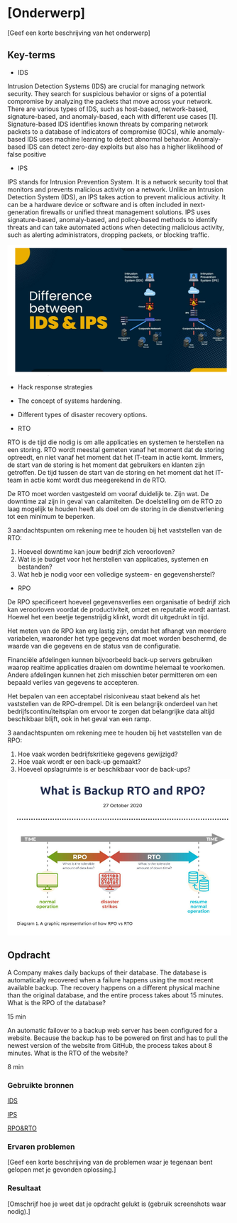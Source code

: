 # [Onderwerp]
[Geef een korte beschrijving van het onderwerp]

## Key-terms
- IDS 

Intrusion Detection Systems (IDS) are crucial for managing network security. They search for suspicious behavior or signs of a potential compromise by analyzing the packets that move across your network. There are various types of IDS, such as host-based, network-based, signature-based, and anomaly-based, each with different use cases [1]. Signature-based IDS identifies known threats by comparing network packets to a database of indicators of compromise (IOCs), while anomaly-based IDS uses machine learning to detect abnormal behavior. Anomaly-based IDS can detect zero-day exploits but also has a higher likelihood of false positive

- IPS

IPS stands for Intrusion Prevention System. It is a network security tool that monitors and prevents malicious activity on a network. Unlike an Intrusion Detection System (IDS), an IPS takes action to prevent malicious activity. It can be a hardware device or software and is often included in next-generation firewalls or unified threat management solutions. IPS uses signature-based, anomaly-based, and policy-based methods to identify threats and can take automated actions when detecting malicious activity, such as alerting administrators, dropping packets, or blocking traffic.

![ingids](../00_includes/idsips.png) 



- Hack response strategies
- The concept of systems hardening.
- Different types of disaster recovery options.

- RTO

RTO is de tijd die nodig is om alle applicaties en systemen te herstellen na een storing. RTO wordt meestal gemeten vanaf het moment dat de storing optreedt, en niet vanaf het moment dat het IT-team in actie komt. Immers, de start van de storing is het moment dat gebruikers en klanten zijn getroffen. De tijd tussen de start van de storing en het moment dat het IT-team in actie komt wordt dus meegerekend in de RTO.

De RTO moet worden vastgesteld om vooraf duidelijk te. Zijn wat. De downtime zal zijn in geval van calamiteiten. De doelstelling om de RTO zo laag mogelijk te houden heeft als doel om de storing in de dienstverlening tot een minimum te beperken.

3 aandachtspunten om rekening mee te houden bij het vaststellen van de RTO:

1. Hoeveel downtime kan jouw bedrijf zich veroorloven?
2. Wat is je budget voor het herstellen van applicaties, systemen en bestanden?
3. Wat heb je nodig voor een volledige systeem- en gegevensherstel?

- RPO

De RPO specificeert hoeveel gegevensverlies een organisatie of bedrijf zich kan veroorloven voordat de productiviteit, omzet en reputatie wordt aantast. Hoewel het een beetje tegenstrijdig klinkt, wordt dit uitgedrukt in tijd.

Het meten van de RPO kan erg lastig zijn, omdat het afhangt van meerdere variabelen, waaronder het type gegevens dat moet worden beschermd, de waarde van die gegevens en de status van de configuratie.

Financiële afdelingen kunnen bijvoorbeeld back-up servers gebruiken waarop realtime applicaties draaien om downtime helemaal te voorkomen. Andere afdelingen kunnen het zich misschien beter permitteren om een bepaald verlies van gegevens te accepteren.

Het bepalen van een acceptabel risiconiveau staat bekend als het vaststellen van de RPO-drempel. Dit is een belangrijk onderdeel van het bedrijfscontinuïteitsplan om ervoor te zorgen dat belangrijke data altijd beschikbaar blijft, ook in het geval van een ramp.

3 aandachtspunten om rekening mee te houden bij het vaststellen van de RPO:

1. Hoe vaak worden bedrijfskritieke gegevens gewijzigd?
2. Hoe vaak wordt er een back-up gemaakt?
3. Hoeveel opslagruimte is er beschikbaar voor de back-ups?

![ing](../00_includes/rtorpo.png) 


## Opdracht

A Company makes daily backups of their database. The database is automatically recovered when a failure happens using the most recent available backup. The recovery happens on a different physical machine than the original database, and the entire process takes about 15 minutes. What is the RPO of the database?

15 min

An automatic failover to a backup web server has been configured for a website. Because the backup has to be powered on first and has to pull the newest version of the website from GitHub, the process takes about 8 minutes. What is the RTO of the website?

8 min

### Gebruikte bronnen
[IDS](https://www.n-able.com/blog/intrusion-detection-system)

[IPS](https://www.vmware.com/topics/glossary/content/intrusion-prevention-system.html)

[RPO&RTO](https://www.datto.com/nl/blog/het-belang-van-rpo-en-rto)


### Ervaren problemen
[Geef een korte beschrijving van de problemen waar je tegenaan bent gelopen met je gevonden oplossing.]

### Resultaat
[Omschrijf hoe je weet dat je opdracht gelukt is (gebruik screenshots waar nodig).]
